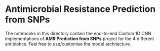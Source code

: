 # **Antimicrobial Resistance Prediction from SNPs**
The notebooks in this directory contain the end-to-end Custom 1D CNN implementations of **AMR Prediction from SNPs** project for the 4 different antibiotics. Feel free to use/customise the model architecture.
